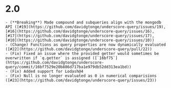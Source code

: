 # 2.0
    - (**Breaking**) Made compound and subqueries align with the mongodb API ([#19](https://github.com/davidgtonge/underscore-query/issues/19), [#16](https://github.com/davidgtonge/underscore-query/issues/16), [#17](https://github.com/davidgtonge/underscore-query/issues/17), [#10](https://github.com/davidgtonge/underscore-query/issues/10))
    - (Change) Functions as query properties are now dynamically evaluated ([#22](https://github.com/davidgtonge/underscore-query/pull/22))
    - (Fix) Fixed an issue where the provided getter would sometimes be overwritten if `q.getter` is assigned ([`16bf75`](https://github.com/davidgtonge/underscore-query/commit/16bf7529e20b886d717ba1e979db52dd313ea1bd))
    - (Fix) Added support for Lodash@4
    - (Fix) Null is no longer evaluated as 0 in numerical comparisions ([#23](https://github.com/davidgtonge/underscore-query/issues/23))

